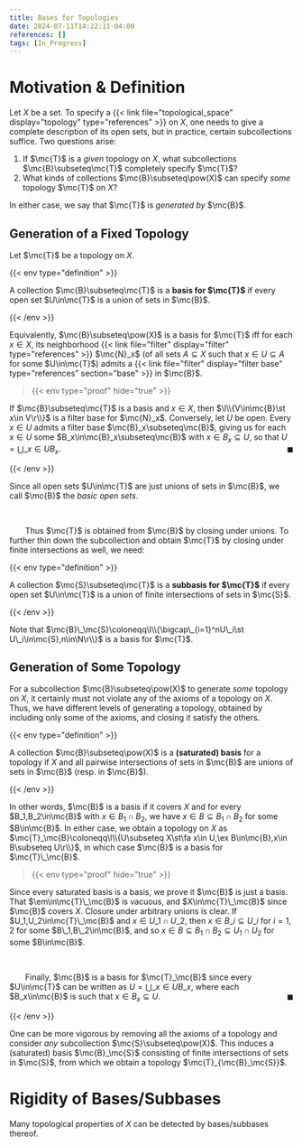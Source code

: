 ```yaml
---
title: Bases for Topologies
date: 2024-07-11T14:22:11-04:00
references: []
tags: [In_Progress]
---
```


# Motivation & Definition

Let $X$ be a set. To specify a {{< link file="topological_space" display="topology" type="references" >}} on $X$, one needs to give a complete description of its open sets, but in practice, certain subcollections suffice. Two questions arise:
1. If $\mc{T}$ is a *given* topology on $X$, what subcollections $\mc{B}\subseteq\mc{T}$ completely specify $\mc{T}$?
2. What kinds of collections $\mc{B}\subseteq\pow(X)$ can specify *some* topology $\mc{T}$ on $X$?

In either case, we say that $\mc{T}$ is *generated by* $\mc{B}$.

<div class="space"></div>

## Generation of a Fixed Topology

Let $\mc{T}$ be a topology on $X$.

{{< env type="definition" >}}

A collection $\mc{B}\subseteq\mc{T}$ is a **basis for $\mc{T}$** if every open set $U\in\mc{T}$ is a union of sets in $\mc{B}$.

{{< /env >}}

Equivalently, $\mc{B}\subseteq\pow(X)$ is a basis for $\mc{T}$ iff for each $x\in X$, its neighborhood {{< link file="filter" display="filter" type="references" >}} $\mc{N}_x$ (of all sets $A\subseteq X$ such that $x\in U\subseteq A$ for some $U\in\mc{T}$) admits a {{< link file="filter" display="filter base" type="references" section="base" >}} in $\mc{B}$.

>{{< env type="proof" hide="true" >}}

If $\mc{B}\subseteq\mc{T}$ is a basis and $x\in X$, then $\l\\{V\in\mc{B}\st x\in V\r\\}$ is a filter base for $\mc{N}_x$. Conversely, let $U$ be open. Every $x\in U$ admits a filter base $\mc{B}_x\subseteq\mc{B}$, giving us for each $x\in U$ some $B_x\in\mc{B}_x\subseteq\mc{B}$ with $x\in B_x\subseteq U$, so that $U=\bigcup\_{x\in U}B_x$.<span style="float:right;">$\blacksquare$</span>

{{< /env >}}

Since all open sets $U\in\mc{T}$ are just unions of sets in $\mc{B}$, we call $\mc{B}$ the *basic open sets*.

<br>

&emsp;&emsp;Thus $\mc{T}$ is obtained from $\mc{B}$ by closing under unions. To further thin down the subcollection and obtain $\mc{T}$ by closing under finite intersections as well, we need:

{{< env type="definition" >}}

A collection $\mc{S}\subseteq\mc{T}$ is a **subbasis for $\mc{T}$** if every open set $U\in\mc{T}$ is a union of finite intersections of sets in $\mc{S}$.

{{< /env >}}

Note that $\mc{B}\_\mc{S}\coloneqq\l\\{\bigcap\_{i=1}^nU\_i\st U\_i\in\mc{S},n\in\N\r\\}$ is a basis for $\mc{T}$.

<div class="space"></div>

## Generation of Some Topology

For a subcollection $\mc{B}\subseteq\pow(X)$ to generate *some* topology on $X$, it certainly must not violate any of the axioms of a topology on $X$. Thus, we have different levels of generating a topology, obtained by including only some of the axioms, and closing it satisfy the others.

{{< env type="definition" >}}

A collection $\mc{B}\subseteq\pow(X)$ is a **(saturated) basis** for a topology if $X$ and all pairwise intersections of sets in $\mc{B}$ are unions of sets in $\mc{B}$ (resp. in $\mc{B}$).

{{< /env >}}

In other words, $\mc{B}$ is a basis if it covers $X$ and for every $B_1,B_2\in\mc{B}$ with $x\in B_1\cap B_2$, we have $x\in B\subseteq B_1\cap B_2$ for some $B\in\mc{B}$. In either case, we obtain a topology on $X$ as $\mc{T}_\mc{B}\coloneqq\l\\{U\subseteq X\st\fa x\in U,\ex B\in\mc{B},x\in B\subseteq U\r\\}$, in which case $\mc{B}$ is a basis for $\mc{T}\_\mc{B}$.

>{{< env type="proof" hide="true" >}}

Since every saturated basis is a basis, we prove it $\mc{B}$ is just a basis. That $\em\in\mc{T}\_\mc{B}$ is vacuous, and $X\in\mc{T}\_\mc{B}$ since $\mc{B}$ covers $X$. Closure under arbitrary unions is clear. If $U_1,U_2\in\mc{T}\_\mc{B}$ and $x\in U\_1\cap U\_2$, then $x\in B\_i\subseteq U\_i$ for $i=1,2$ for some $B\_1,B\_2\in\mc{B}$, and so $x\in B\subseteq B_1\cap B_2\subseteq U_1\cap U_2$ for some $B\in\mc{B}$.

<br>

&emsp;&emsp;Finally, $\mc{B}$ is a basis for $\mc{T}_\mc{B}$ since every $U\in\mc{T}$ can be written as $U=\bigcup\_{x\in U}B\_x$, where each $B_x\in\mc{B}$ is such that $x\in B_x\subseteq U$.<span style="float:right;">$\blacksquare$</span>

{{< /env >}}

One can be more vigorous by removing all the axioms of a topology and consider *any* subcollection $\mc{S}\subseteq\pow(X)$. This induces a (saturated) basis $\mc{B}_\mc{S}$ consisting of finite intersections of sets in $\mc{S}$, from which we obtain a topology $\mc{T}_{\mc{B}_\mc{S}}$.

# Rigidity of Bases/Subbases

Many topological properties of $X$ can be detected by bases/subbases thereof.
